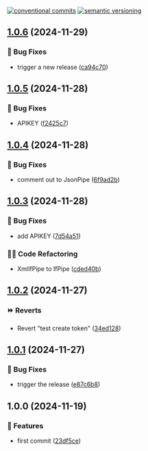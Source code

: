 [![conventional commits](https://img.shields.io/badge/conventional%20commits-1.0.0-yellow.svg)](https://conventionalcommits.org) [![semantic versioning](https://img.shields.io/badge/semantic%20versioning-2.0.0-green.svg)](https://semver.org)

## [1.0.6](https://github.com/wearefrank/openzaak2zds/compare/v1.0.5...v1.0.6) (2024-11-29)

### 🐛 Bug Fixes

* trigger a new release ([ca94c70](https://github.com/wearefrank/openzaak2zds/commit/ca94c70675c6ab8fd723bcedbda3315cb789839e))

## [1.0.5](https://github.com/wearefrank/openzaak2zds/compare/v1.0.4...v1.0.5) (2024-11-28)

### 🐛 Bug Fixes

* APIKEY ([f2425c7](https://github.com/wearefrank/openzaak2zds/commit/f2425c7447d042626be95962a7249f7ba0c877c7))

## [1.0.4](https://github.com/wearefrank/openzaak2zds/compare/v1.0.3...v1.0.4) (2024-11-28)

### 🐛 Bug Fixes

* comment out to JsonPipe ([6f9ad2b](https://github.com/wearefrank/openzaak2zds/commit/6f9ad2be1abedbc14f016f01effb21dccd05706f))

## [1.0.3](https://github.com/wearefrank/openzaak2zds/compare/v1.0.2...v1.0.3) (2024-11-28)

### 🐛 Bug Fixes

* add APIKEY ([7d54a51](https://github.com/wearefrank/openzaak2zds/commit/7d54a51fa0302e7af125c11863f483d131badd34))

### 🧑‍💻 Code Refactoring

* XmlIfPipe to IfPipe ([cded40b](https://github.com/wearefrank/openzaak2zds/commit/cded40bfed2bd2ee3b04d628615b0d77d6f955b8))

## [1.0.2](https://github.com/wearefrank/openzaak2zds/compare/v1.0.1...v1.0.2) (2024-11-27)

### ⏩ Reverts

* Revert "test create token" ([34ed128](https://github.com/wearefrank/openzaak2zds/commit/34ed12887e5a358cd4564a2e3e81c3d5120bbc01))

## [1.0.1](https://github.com/wearefrank/openzaak2zds/compare/v1.0.0...v1.0.1) (2024-11-27)

### 🐛 Bug Fixes

* trigger the release ([e87c6b8](https://github.com/wearefrank/openzaak2zds/commit/e87c6b818335fe7f0637b3469c229d223efa43e4))

## 1.0.0 (2024-11-19)

### 🍕 Features

* first commit ([23df5ce](https://github.com/wearefrank/openzaak2zds/commit/23df5ce2e3534ec351dc36e1e610abe00d88d5d0))
